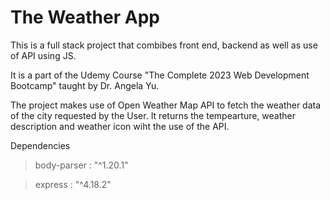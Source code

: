 # The Weather App

This is a full stack project that combibes front end, backend as well as use of API using JS.

It is a part of the Udemy Course "The Complete 2023 Web Development Bootcamp" taught by Dr. Angela Yu.

The project makes use of Open Weather Map API to fetch the weather data of the city requested by the User. It returns the tempearture, weather description and weather icon wiht the use of the API.

Dependencies
> body-parser : "^1.20.1"

> express : "^4.18.2"
